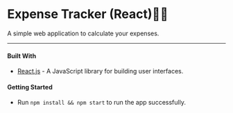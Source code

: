# Expense Tracker (React)🔎💸

A simple web application to calculate your expenses.

***

#### Built With

- [React.js](https://reactjs.org/) - A JavaScript library for building user interfaces.


#### Getting Started

- Run `npm install && npm start` to run the app successfully.